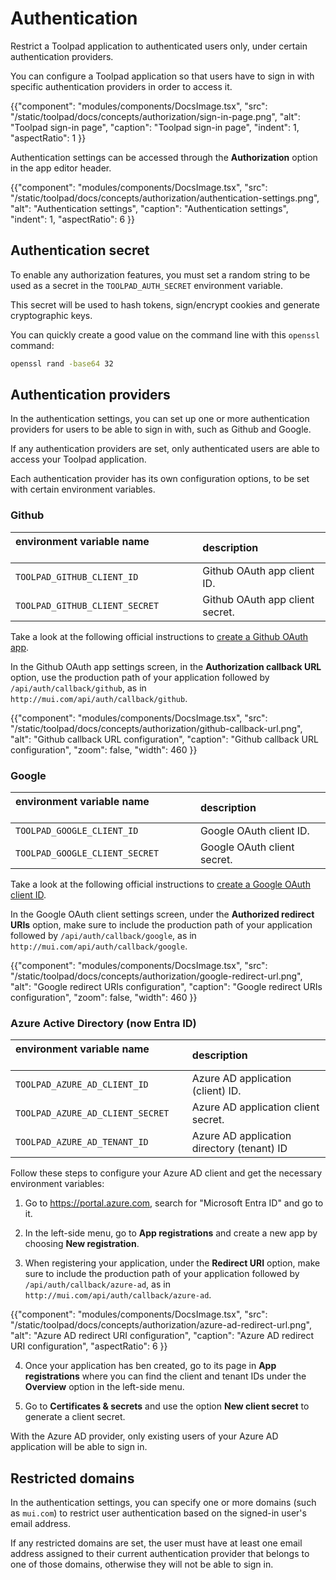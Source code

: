 # Authentication

<p class="description">Restrict a Toolpad application to authenticated users only, under certain authentication providers.</p>

You can configure a Toolpad application so that users have to sign in with specific authentication providers in order to access it.

{{"component": "modules/components/DocsImage.tsx", "src": "/static/toolpad/docs/concepts/authorization/sign-in-page.png", "alt": "Toolpad sign-in page", "caption": "Toolpad sign-in page", "indent": 1, "aspectRatio": 1 }}

Authentication settings can be accessed through the **Authorization** option in the app editor header.

{{"component": "modules/components/DocsImage.tsx", "src": "/static/toolpad/docs/concepts/authorization/authentication-settings.png", "alt": "Authentication settings", "caption": "Authentication settings", "indent": 1, "aspectRatio": 6 }}

## Authentication secret

To enable any authorization features, you must set a random string to be used as a secret in the `TOOLPAD_AUTH_SECRET` environment variable.

This secret will be used to hash tokens, sign/encrypt cookies and generate cryptographic keys.

You can quickly create a good value on the command line with this `openssl` command:

```bash
openssl rand -base64 32
```

## Authentication providers

In the authentication settings, you can set up one or more authentication providers for users to be able to sign in with, such as Github and Google.

If any authentication providers are set, only authenticated users are able to access your Toolpad application.

Each authentication provider has its own configuration options, to be set with certain environment variables.

### Github

| environment variable name &nbsp;&nbsp;&nbsp;&nbsp;&nbsp;&nbsp;&nbsp;&nbsp;&nbsp;&nbsp;&nbsp;&nbsp;&nbsp;&nbsp;&nbsp;&nbsp;&nbsp;&nbsp;&nbsp;&nbsp;&nbsp; | description                     |
| :------------------------------------------------------------------------------------------------------------------------------------------------------- | :------------------------------ |
| `TOOLPAD_GITHUB_CLIENT_ID`                                                                                                                               | Github OAuth app client ID.     |
| `TOOLPAD_GITHUB_CLIENT_SECRET`                                                                                                                           | Github OAuth app client secret. |

Take a look at the following official instructions to [create a Github OAuth app](https://docs.github.com/en/apps/oauth-apps/building-oauth-apps/creating-an-oauth-app).

In the Github OAuth app settings screen, in the **Authorization callback URL** option, use the production path of your application followed by `/api/auth/callback/github`, as in `http://mui.com/api/auth/callback/github`.

{{"component": "modules/components/DocsImage.tsx", "src": "/static/toolpad/docs/concepts/authorization/github-callback-url.png", "alt": "Github callback URL configuration", "caption": "Github callback URL configuration", "zoom": false, "width": 460 }}

### Google

| environment variable name &nbsp;&nbsp;&nbsp;&nbsp;&nbsp;&nbsp;&nbsp;&nbsp;&nbsp;&nbsp;&nbsp;&nbsp;&nbsp;&nbsp;&nbsp;&nbsp; | description                 |
| :------------------------------------------------------------------------------------------------------------------------- | :-------------------------- |
| `TOOLPAD_GOOGLE_CLIENT_ID`                                                                                                 | Google OAuth client ID.     |
| `TOOLPAD_GOOGLE_CLIENT_SECRET`                                                                                             | Google OAuth client secret. |

Take a look at the following official instructions to [create a Google OAuth client ID](https://developers.google.com/workspace/guides/create-credentials#oauth-client-id).

In the Google OAuth client settings screen, under the **Authorized redirect URIs** option, make sure to include the production path of your application followed by `/api/auth/callback/google`, as in `http://mui.com/api/auth/callback/google`.

{{"component": "modules/components/DocsImage.tsx", "src": "/static/toolpad/docs/concepts/authorization/google-redirect-url.png", "alt": "Google redirect URIs configuration", "caption": "Google redirect URIs configuration", "zoom": false, "width": 460 }}

### Azure Active Directory (now Entra ID)

| environment variable name &nbsp;&nbsp;&nbsp;&nbsp;&nbsp;&nbsp;&nbsp;&nbsp;&nbsp;&nbsp;&nbsp;&nbsp;&nbsp;&nbsp;&nbsp;&nbsp; | description                                |
| :------------------------------------------------------------------------------------------------------------------------- | :----------------------------------------- |
| `TOOLPAD_AZURE_AD_CLIENT_ID`                                                                                               | Azure AD application (client) ID.          |
| `TOOLPAD_AZURE_AD_CLIENT_SECRET`                                                                                           | Azure AD application client secret.        |
| `TOOLPAD_AZURE_AD_TENANT_ID`                                                                                               | Azure AD application directory (tenant) ID |

Follow these steps to configure your Azure AD client and get the necessary environment variables:

1. Go to https://portal.azure.com, search for "Microsoft Entra ID" and go to it.

2. In the left-side menu, go to **App registrations** and create a new app by choosing **New registration**.

3. When registering your application, under the **Redirect URI** option, make sure to include the production path of your application followed by `/api/auth/callback/azure-ad`, as in `http://mui.com/api/auth/callback/azure-ad`.

{{"component": "modules/components/DocsImage.tsx", "src": "/static/toolpad/docs/concepts/authorization/azure-ad-redirect-url.png", "alt": "Azure AD redirect URI configuration", "caption": "Azure AD redirect URI configuration", "aspectRatio": 6 }}

4. Once your application has ben created, go to its page in **App registrations** where you can find the client and tenant IDs under the **Overview** option in the left-side menu.

5. Go to **Certificates & secrets** and use the option **New client secret** to generate a client secret.

With the Azure AD provider, only existing users of your Azure AD application will be able to sign in.

## Restricted domains

In the authentication settings, you can specify one or more domains (such as `mui.com`) to restrict user authentication based on the signed-in user's email address.

If any restricted domains are set, the user must have at least one email address assigned to their current authentication provider that belongs to one of those domains, otherwise they will not be able to sign in.

